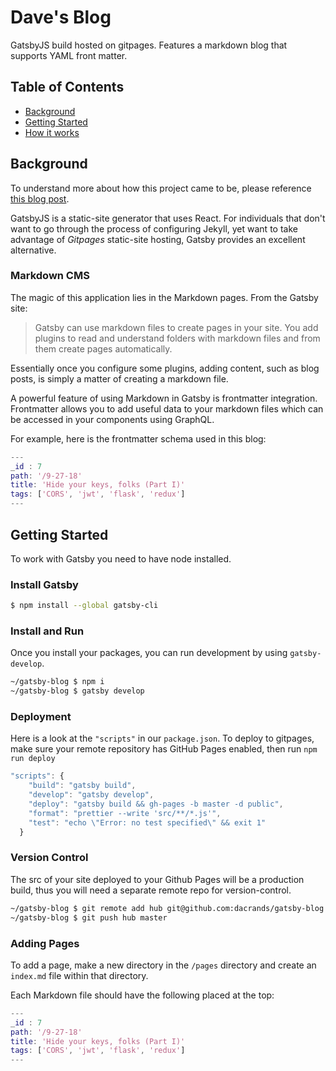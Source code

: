 # Dave's Blog

GatsbyJS build hosted on gitpages. Features a markdown blog that supports YAML front matter.


## Table of Contents
- [Background](#background)
- [Getting Started](#getting-started)
- [How it works](#how)

## Background
To understand more about how this project came to be, please reference [this blog post](https://dacrands.github.io/8-5-18).

GatsbyJS is a static-site generator that uses React. For individuals that don't want to go through the process of configuring Jekyll, yet want to take advantage of *Gitpages* static-site hosting, Gatsby provides an excellent alternative.

### Markdown CMS
The magic of this application lies in the Markdown pages. From the Gatsby site:

>Gatsby can use markdown files to create pages in your site. You add plugins to read and understand folders with markdown files and from them create pages automatically.

Essentially once you configure some plugins, adding content, such as blog posts, is simply a matter of creating a markdown file.

A powerful feature of using Markdown in Gatsby is frontmatter integration. Frontmatter allows you to add useful data to your markdown files which can be accessed in your components using GraphQL.

For example, here is the frontmatter schema used in this blog:

```m
---
_id : 7
path: '/9-27-18'
title: 'Hide your keys, folks (Part I)'
tags: ['CORS', 'jwt', 'flask', 'redux']
---
```


## Getting Started
To work with Gatsby you need to have node installed. 

### Install Gatsby
```bash
$ npm install --global gatsby-cli
```

### Install and Run
Once you install your packages, you can run development by using `gatsby-develop`.

```bash
~/gatsby-blog $ npm i
~/gatsby-blog $ gatsby develop
```

### Deployment

Here is a look at the `"scripts"` in our `package.json`. To deploy to gitpages, make sure your remote repository has GitHub Pages enabled, then run `npm run deploy`

```js
"scripts": {
    "build": "gatsby build",
    "develop": "gatsby develop",
    "deploy": "gatsby build && gh-pages -b master -d public",
    "format": "prettier --write 'src/**/*.js'",
    "test": "echo \"Error: no test specified\" && exit 1"
  }
```

### Version Control
The src of your site deployed to your Github Pages will be a production build, thus you will need a separate remote repo for version-control.

```bash
~/gatsby-blog $ git remote add hub git@github.com:dacrands/gatsby-blog.git
~/gatsby-blog $ git push hub master
```


### Adding Pages
To add a page, make a new directory in the `/pages` directory and create an `index.md` file within that directory.

Each Markdown file should have the following placed at the top:

```m
---
_id : 7
path: '/9-27-18'
title: 'Hide your keys, folks (Part I)'
tags: ['CORS', 'jwt', 'flask', 'redux']
---
```

